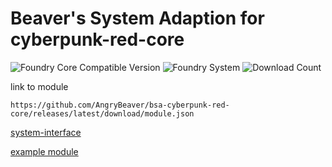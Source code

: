 # Beaver's System Adaption for cyberpunk-red-core 
![Foundry Core Compatible Version](https://img.shields.io/endpoint?url=https%3A%2F%2Ffoundryshields.com%2Fversion%3Fstyle%3Dflat%26url%3Dhttps%3A%2F%2Fgithub.com%2FAngryBeaver%2Fbsa-cyberpunk-red-core%2Freleases%2Flatest%2Fdownload%2Fmodule.json)
![Foundry System](https://img.shields.io/endpoint?url=https%3A%2F%2Ffoundryshields.com%2Fsystem%3FnameType%3Draw%26showVersion%3D1%26style%3Dflat%26url%3Dhttps%3A%2F%2Fraw.githubusercontent.com%2FAngryBeaver%2Fbsa-cyberpunk-red-core%2Fmain%2Fmodule.json)
![Download Count](https://img.shields.io/github/downloads/AngryBeaver/bsa-cyberpunk-red-core/total?color=bright-green)


link to module
````
https://github.com/AngryBeaver/bsa-cyberpunk-red-core/releases/latest/download/module.json
````
[system-interface](https://github.com/AngryBeaver/beavers-system-interface)

[example module](https://github.com/AngryBeaver/beavers-crafting)